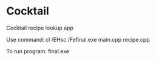 # Cocktail
Cocktail recipe lookup app

Use command: cl /EHsc /Fefinal.exe main.cpp recipe.cpp

To run program: final.exe
